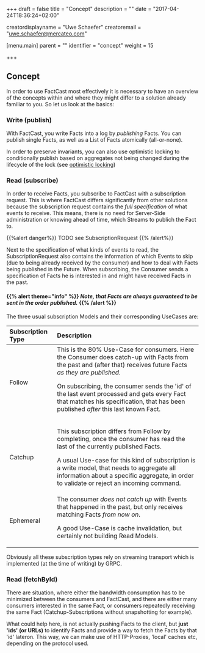 +++
draft = false
title = "Concept"
description = ""
date = "2017-04-24T18:36:24+02:00"

creatordisplayname = "Uwe Schaefer"
creatoremail = "uwe.schaefer@mercateo.com"

[menu.main]
parent = ""
identifier = "concept"
weight = 15

+++

## Concept

In order to use FactCast most effectively it is necessary to have an overview of the concepts within and where they might differ to a solution already familiar to you. So let us look at the basics:


### Write (publish)

With FactCast, you write Facts into a log by *publishing* Facts. You can publish single Facts, as well as a List of Facts atomically (all-or-none).

In order to preserve invariants, you can also use optimistic locking to conditionally publish based on aggregates not being changed during the lifecycle of the lock (see [optimistic locking](/usage/java/optimistic_locking.md))

### Read (subscribe)

In order to receive Facts, you subscribe to FactCast with a subscription request. This is where FactCast differs significantly from other solutions because the subscription request contains the *full specification* of what events to receive.
This means, there is no need for Server-Side administration or knowing ahead of time, which Streams to publich the Fact to.

{{%alert danger%}} TODO see SubscriptionRequest {{% /alert%}}

Next to the specification of what kinds of events to read, the SubscriptionRequest also contains the information of which Events to skip (due to being already received by the consumer) and how to deal with Facts being published in the Future.
When subscribing, the Consumer sends a specification of Facts he is interested in and might have received Facts in the past.


#### {{% alert theme="info" %}} *Note, that Facts are always guaranteed to be sent in the order published.* {{% /alert %}}

The three usual subscription Models and their corresponding UseCases are:

| Subscription Type | Description |
|:--|:--|
| Follow | This is the 80% Use-Case for consumers. Here the Consumer does catch-up with Facts from the past and (after that) receives future Facts *as they are published*. <p>On subscribing, the consumer sends the 'id' of the last event processed and gets every Fact that matches his specification, that has been published *after* this last known Fact.</p>|
| Catchup | <p>This subscription differs from Follow by completing, once the consumer has read the last of the currently published Facts.</p> <p>A usual Use-case for this kind of subscription is a write model, that needs to aggregate all information about a specific aggregate, in order to validate or reject an incoming command.</p>|
| Ephemeral | The consumer *does not catch up* with Events that happened in the past, but only receives matching Facts *from now on*. <p>A good Use-Case is cache invalidation, but certainly not building Read Models.</p> |

Obviously all these subscription types rely on streaming transport which is implemented (at the time of writing) by GRPC.

### Read (fetchById)

There are situation, where either the bandwidth consumption has to be minimized between the consumers and FactCast, and there are either many consumers interested in the same Fact, or consumers repeatedly receiving the same Fact (Catchup-Subscriptions without snapshotting for example).

What could help here, is not actually pushing Facts to the client, but **just 'ids' (or URLs)** to identify Facts and provide a way to fetch the Facts by that 'id' lateron. This way, we can make use of HTTP-Proxies, 'local' caches etc, depending on the protocol used.

